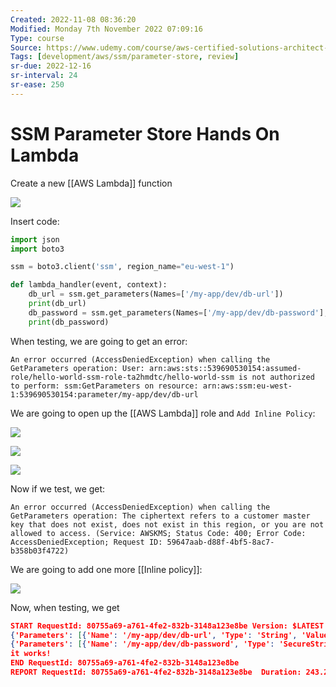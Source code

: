 ```yaml
---
Created: 2022-11-08 08:36:20
Modified: Monday 7th November 2022 07:09:16
Type: course
Source: https://www.udemy.com/course/aws-certified-solutions-architect-associate-saa-c01/?xref=E0Aed11STH4LPUQvCz0GJFABTmM=
Tags: [development/aws/ssm/parameter-store, review]
sr-due: 2022-12-16
sr-interval: 24
sr-ease: 250
---
```


# SSM Parameter Store Hands On Lambda

Create a new [[AWS Lambda]] function

![](2020-01-01-14-52-53.png)

Insert code:

```python
import json
import boto3

ssm = boto3.client('ssm', region_name="eu-west-1")

def lambda_handler(event, context):
    db_url = ssm.get_parameters(Names=['/my-app/dev/db-url'])
    print(db_url)
    db_password = ssm.get_parameters(Names=['/my-app/dev/db-password'], WithDecryption=True)
    print(db_password)
```

When testing, we are going to get an error:

```
An error occurred (AccessDeniedException) when calling the GetParameters operation: User: arn:aws:sts::539690530154:assumed-role/hello-world-ssm-role-ta2hmdtc/hello-world-ssm is not authorized to perform: ssm:GetParameters on resource: arn:aws:ssm:eu-west-1:539690530154:parameter/my-app/dev/db-url
```

We are going to open up the [[AWS Lambda]] role and `Add Inline Policy`:

![](2020-01-01-14-59-28.png)

![](2020-01-01-15-01-30.png)

![](2020-01-01-15-02-00.png)

Now if we test, we get:

```
An error occurred (AccessDeniedException) when calling the GetParameters operation: The ciphertext refers to a customer master key that does not exist, does not exist in this region, or you are not allowed to access. (Service: AWSKMS; Status Code: 400; Error Code: AccessDeniedException; Request ID: 59647aab-d88f-4bf5-8ac7-b358b03f4722)
```

We are going to add one more [[Inline policy]]:

![](2020-01-01-15-07-14.png)

Now, when testing, we get

```json
START RequestId: 80755a69-a761-4fe2-832b-3148a123e8be Version: $LATEST
{'Parameters': [{'Name': '/my-app/dev/db-url', 'Type': 'String', 'Value': 'dev.db.domain.com', 'Version': 1, 'LastModifiedDate': datetime.datetime(2020, 1, 1, 12, 45, 35, 442000, tzinfo=tzlocal()), 'ARN': 'arn:aws:ssm:eu-west-1:539690530154:parameter/my-app/dev/db-url'}], 'InvalidParameters': [], 'ResponseMetadata': {'RequestId': 'fcf16f9e-fce5-4e4c-a98d-80bf5ce6299a', 'HTTPStatusCode': 200, 'HTTPHeaders': {'x-amzn-requestid': 'fcf16f9e-fce5-4e4c-a98d-80bf5ce6299a', 'content-type': 'application/x-amz-json-1.1', 'content-length': '250', 'date': 'Wed, 01 Jan 2020 13:07:22 GMT'}, 'RetryAttempts': 0}}
{'Parameters': [{'Name': '/my-app/dev/db-password', 'Type': 'SecureString', 'Value': 'mysupersecretdevpassword', 'Version': 1, 'LastModifiedDate': datetime.datetime(2020, 1, 1, 12, 46, 24, 389000, tzinfo=tzlocal()), 'ARN': 'arn:aws:ssm:eu-west-1:539690530154:parameter/my-app/dev/db-password'}], 'InvalidParameters': [], 'ResponseMetadata': {'RequestId': '95d2f060-3fe5-413e-94eb-5de5f16542b7', 'HTTPStatusCode': 200, 'HTTPHeaders': {'x-amzn-requestid': '95d2f060-3fe5-413e-94eb-5de5f16542b7', 'content-type': 'application/x-amz-json-1.1', 'content-length': '273', 'date': 'Wed, 01 Jan 2020 13:07:22 GMT'}, 'RetryAttempts': 0}}
it works!
END RequestId: 80755a69-a761-4fe2-832b-3148a123e8be
REPORT RequestId: 80755a69-a761-4fe2-832b-3148a123e8be	Duration: 243.28 ms	Billed Duration: 300 ms	Memory Size: 128 MB	Max Memory Used: 79 MB	
```